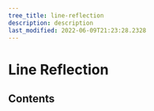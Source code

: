 ```yaml
---
tree_title: line-reflection
description: description
last_modified: 2022-06-09T21:23:28.2328
---
```


# Line Reflection

## Contents
